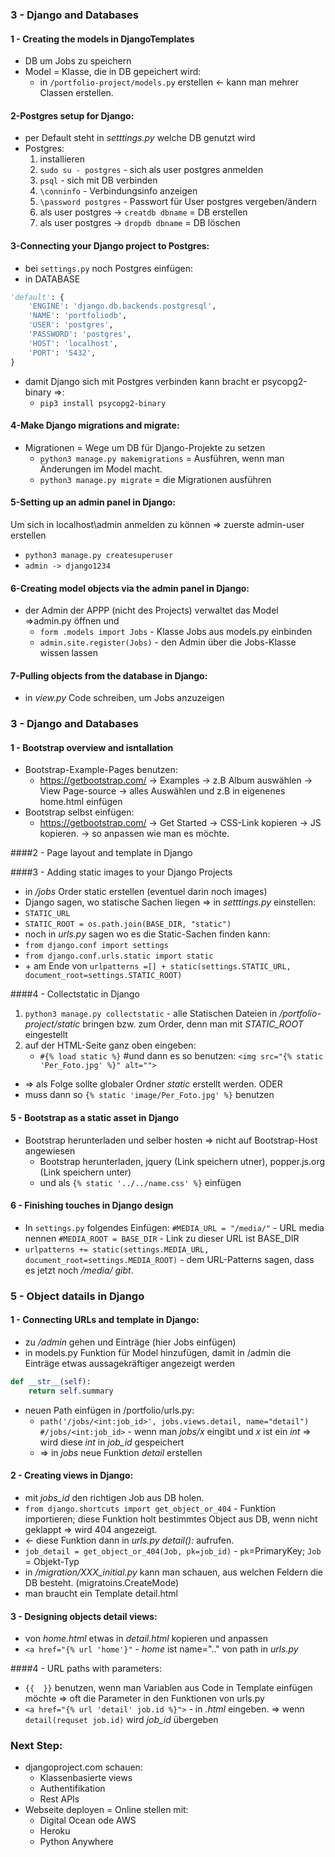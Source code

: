 ### 3 - Django and Databases
#### 1 - Creating the models in DjangoTemplates
* DB um Jobs zu speichern
* Model = Klasse, die in DB gepeichert wird:
    * in `/portfolio-project/models.py` erstellen <- kann man mehrer Classen erstellen.

#### 2-Postgres setup for Django:
* per Default steht in *setttings.py* welche DB genutzt wird
* Postgres:
    1. installieren
    2. `sudo su - postgres` - sich als user postgres anmelden
    3. `psql` - sich mit DB verbinden
    4. `\conninfo` - Verbindungsinfo anzeigen
    5. `\password postgres` - Passwort für User postgres vergeben/ändern
    6. als user postgres -> `creatdb dbname` = DB erstellen
    7. als user postgres -> `dropdb dbname` = DB löschen

#### 3-Connecting your Django project to Postgres:
* bei `settings.py` noch Postgres einfügen:
* in DATABASE
```python
'default': {
    'ENGINE': 'django.db.backends.postgresql',
    'NAME': 'portfoliodb',
    'USER': 'postgres',
    'PASSWORD': 'postgres',
    'HOST': 'localhost',
    'PORT': '5432',
}
```
* damit Django sich mit Postgres verbinden kann bracht er psycopg2-binary =>:
    * `pip3 install psycopg2-binary`

#### 4-Make Django migrations and migrate:
* Migrationen = Wege um DB für Django-Projekte zu setzen
    * `python3 manage.py makemigrations`  = Ausführen, wenn man Änderungen im Model macht.
    * `python3 manage.py migrate` = die Migrationen ausführen

#### 5-Setting up an admin panel in Django:
Um sich in localhost\admin anmelden zu können => zuerste admin-user erstellen
* `python3 manage.py createsuperuser`
* `admin -> django1234`

#### 6-Creating model objects via the admin panel in Django:
* der Admin der APPP (nicht des Projects) verwaltet das Model =>admin.py öffnen und
    * `form .models import Jobs` - Klasse Jobs aus models.py einbinden
    * `admin.site.register(Jobs)` - den Admin über die Jobs-Klasse wissen lassen

#### 7-Pulling objects from the database in Django:
* in *view.py* Code schreiben, um Jobs anzuzeigen

### 3 - Django and Databases
#### 1 - Bootstrap overview and isntallation
* Bootstrap-Example-Pages benutzen:
    * https://getbootstrap.com/ -> Examples -> z.B Album auswählen -> View Page-source -> alles Auswählen und z.B in eigenenes home.html einfügen
* Bootstrap selbst einfügen:
    * https://getbootstrap.com/ -> Get Started -> CSS-Link kopieren -> JS kopieren. -> so anpassen wie man es möchte.

####2 - Page layout and template in Django

####3 - Adding static images to your Django Projects
* in */jobs* Order static erstellen (eventuel darin noch images)
* Django sagen, wo statische Sachen liegen => in *setttings.py* einstellen:
* `STATIC_URL`
* `STATIC_ROOT = os.path.join(BASE_DIR, "static")`
* noch in *urls.py* sagen wo es die Static-Sachen finden kann:
* `from django.conf import settings`
* `from django.conf.urls.static import static`
* \+ am Ende von `urlpatterns =[] + static(settings.STATIC_URL, document_root=settings.STATIC_ROOT)`

####4 - Collectstatic in Django
1. `python3 manage.py collectstatic` - alle Statischen Dateien in */portfolio-project/static* bringen bzw. zum Order, denn man mit *STATIC_ROOT* eingestellt
2. auf der HTML-Seite ganz oben eingeben:
    * `#{% load static %}`
    #und dann es so benutzen: `<img src="{% static 'Per_Foto.jpg' %}" alt="">` 
* => als Folge sollte globaler Ordner *static* erstellt werden.
ODER
* muss dann so `{% static 'image/Per_Foto.jpg' %}` benutzen

#### 5 - Bootstrap as a static asset in Django
* Bootstrap herunterladen und selber hosten => nicht auf Bootstrap-Host angewiesen
    * Bootstrap herunterladen, jquery (Link speichern utner), popper.js.org (Link speichern unter)
    * und als `{% static '../../name.css' %}` einfügen

#### 6 - Finishing touches in Django design
* In `settings.py` folgendes Einfügen:
`#MEDIA_URL = "/media/"` - URL media nennen
`#MEDIA_ROOT = BASE_DIR` - Link zu dieser URL ist BASE_DIR
* `urlpatterns += static(settings.MEDIA_URL, document_root=settings.MEDIA_ROOT)` - dem URL-Patterns sagen, dass es jetzt noch */media/ gibt*.

### 5 - Object datails in Django
#### 1 - Connecting URLs and template in Django:
* zu */admin* gehen und Einträge (hier Jobs einfügen)
* in models.py Funktion für Model hinzufügen, damit in /admin die Einträge etwas aussagekräftiger angezeigt werden
```python
def __str__(self):
    return self.summary
```   
* neuen Path einfügen in /portfolio/urls.py:
    * `path('/jobs/<int:job_id>', jobs.views.detail, name="detail")  #/jobs/<int:job_id>` - wenn man *jobs/x* eingibt und *x* ist ein *int* => wird diese *int* in *job_id* gespeichert
    * => in *jobs* neue Funktion *detail* erstellen

#### 2 - Creating views in Django:
* mit *jobs_id* den richtigen Job aus DB holen.
* `from django.shortcuts import get_object_or_404` - Funktion importieren; diese Funktion holt bestimmtes Object aus DB, wenn nicht geklappt => wird 404 angezeigt.
* <- diese Funktion dann in *urls.py detail():* aufrufen.
* `job_detail = get_object_or_404(Job, pk=job_id)` -  `pk`=PrimaryKey; `Job` = Objekt-Typ
* in */migration/XXX_initial.py* kann man schauen, aus welchen Feldern die DB besteht. (migratoins.CreateMode)
* man braucht ein Template detail.html

#### 3 - Designing objects detail views:
* von *home.html* etwas in *detail.html* kopieren und anpassen
* `<a href="{% url 'home'}"` - *home* ist name=".." von path in *urls.py*

####4 - URL paths with parameters:
* `{{  }}` benutzen, wenn man Variablen aus Code in Template einfügen möchte => oft die Parameter in den Funktionen von urls.py
* `<a href="{% url 'detail' job.id %}">` - in *.html* eingeben. => wenn `detail(requset job.id)` wird *job_id* übergeben


### Next Step:
* djangoproject.com schauen:
    * Klassenbasierte views
    * Authentifikation
    * Rest APIs
* Webseite deployen = Online stellen mit:
    * Digital Ocean ode AWS
    * Heroku
    * Python Anywhere
